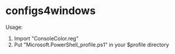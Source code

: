 # configs4windows

Usage:
1. Import "ConsoleColor.reg"
2. Put "Microsoft.PowerShell_profile.ps1" in your $profile directory
